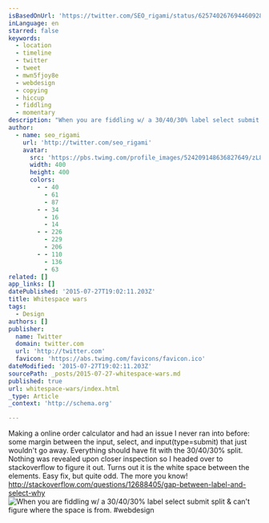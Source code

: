 ```yaml
---
isBasedOnUrl: 'https://twitter.com/SEO_rigami/status/625740267694460928'
inLanguage: en
starred: false
keywords:
  - location
  - timeline
  - twitter
  - tweet
  - mwn5fjoy8e
  - webdesign
  - copying
  - hiccup
  - fiddling
  - momentary
description: "When you are fiddling w/ a 30/40/30% label select submit split & can't figure where the space is from. #webdesign"
author:
  - name: seo_rigami
    url: 'http://twitter.com/seo_rigami'
    avatar:
      src: 'https://pbs.twimg.com/profile_images/524209148636827649/zL8GHhjN_400x400.png'
      width: 400
      height: 400
      colors:
        - - 40
          - 61
          - 87
        - - 34
          - 16
          - 14
        - - 226
          - 229
          - 206
        - - 110
          - 136
          - 63
related: []
app_links: []
datePublished: '2015-07-27T19:02:11.203Z'
title: Whitespace wars
tags:
  - Design
authors: []
publisher:
  name: Twitter
  domain: twitter.com
  url: 'http://twitter.com'
  favicon: 'https://abs.twimg.com/favicons/favicon.ico'
dateModified: '2015-07-27T19:02:11.203Z'
sourcePath: _posts/2015-07-27-whitespace-wars.md
published: true
url: whitespace-wars/index.html
_type: Article
_context: 'http://schema.org'

---
```

Making a online order calculator and had an issue I never ran into before: some margin between the input, select, and input(type=submit) that just wouldn't go away. Everything should have fit with the 30/40/30% split. Nothing was revealed upon closer inspection so I headed over to stackoverflow to figure it out. Turns out it is the white space between the elements. Easy fix, but quite odd. The more you know!
http://stackoverflow.com/questions/12688405/gap-between-label-and-select-why
![When you are fiddling w&sol; a 30&sol;40&sol;30&percnt; label select submit split & can't figure where the space is from&period; &num;webdesign](https://pbs.twimg.com/media/CK8TdSdWwAAYyMl.png:large)